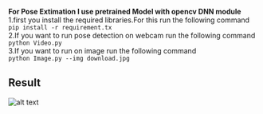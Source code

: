 **For Pose Extimation I use pretrained Model with opencv DNN module**</br>
1.first you install the required libraries.For this run the following command</br>
`pip install -r requirement.tx`</br>
2.If you want to run pose detection on webcam run the following command</br>
`python Video.py`</br>
3.If you want to run on image run the following command</br>
`python Image.py --img download.jpg`</br>
## Result</br>
![alt text](https://user-images.githubusercontent.com/38104294/65428224-750a1380-de2d-11e9-8b4d-2a756eaf67e7.jpg)

